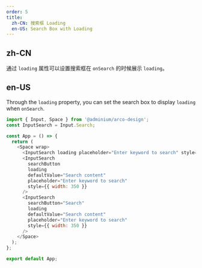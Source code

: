 ```yaml
---
order: 5
title:
  zh-CN: 搜索框 Loading
  en-US: Search Box with Loading
---
```


## zh-CN

通过 `loading` 属性可以设置搜索框在 `onSearch` 的时候展示 `loading`。

## en-US

Through the `loading` property, you can set the search box to display `loading` when `onSearch`.

```js
import { Input, Space } from '@adminium/arco-design';
const InputSearch = Input.Search;

const App = () => {
  return (
    <Space wrap>
      <InputSearch loading placeholder="Enter keyword to search" style={{ width: 350 }} />
      <InputSearch
        searchButton
        loading
        defaultValue="Search content"
        placeholder="Enter keyword to search"
        style={{ width: 350 }}
      />
      <InputSearch
        searchButton="Search"
        loading
        defaultValue="Search content"
        placeholder="Enter keyword to search"
        style={{ width: 350 }}
      />
    </Space>
  );
};

export default App;
```
